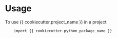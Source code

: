# Usage

To use {{ cookiecutter.project_name }} in a project

```
    import {{ cookiecutter.python_package_name }}
```
